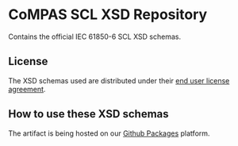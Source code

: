 # CoMPAS SCL XSD Repository
Contains the official IEC 61850-6 SCL XSD schemas.

## License
The XSD schemas used are distributed under their [end user license agreement](./license/CC-EULA.pdf).

## How to use these XSD schemas
The artifact is being hosted on our [Github Packages](https://github.com/orgs/com-pas/packages) platform.
